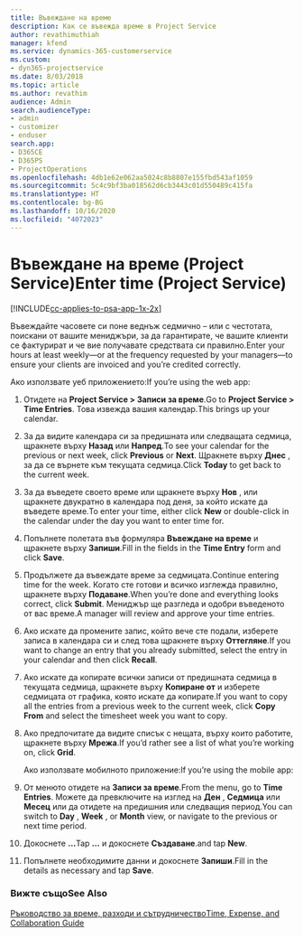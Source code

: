 ```yaml
---
title: Въвеждане на време
description: Как се въвежда време в Project Service
author: revathimuthiah
manager: kfend
ms.service: dynamics-365-customerservice
ms.custom:
- dyn365-projectservice
ms.date: 8/03/2018
ms.topic: article
ms.author: revathim
audience: Admin
search.audienceType:
- admin
- customizer
- enduser
search.app:
- D365CE
- D365PS
- ProjectOperations
ms.openlocfilehash: 4db1e62e062aa5024c8b8807e155fbd543af1059
ms.sourcegitcommit: 5c4c9bf3ba018562d6cb3443c01d550489c415fa
ms.translationtype: HT
ms.contentlocale: bg-BG
ms.lasthandoff: 10/16/2020
ms.locfileid: "4072023"
---
```

# <a name="enter-time-project-service"></a><span data-ttu-id="fa7d3-103">Въвеждане на време (Project Service)</span><span class="sxs-lookup"><span data-stu-id="fa7d3-103">Enter time (Project Service)</span></span>

[!INCLUDE[cc-applies-to-psa-app-1x-2x](../includes/cc-applies-to-psa-app-1x-2x.md)]

<span data-ttu-id="fa7d3-104">Въвеждайте часовете си поне веднъж седмично – или с честотата, поискани от вашите мениджъри, за да гарантирате, че вашите клиенти се фактурират и че вие получавате средствата си правилно.</span><span class="sxs-lookup"><span data-stu-id="fa7d3-104">Enter your hours at least weekly—or at the frequency requested by your managers—to ensure your clients are invoiced and you’re credited correctly.</span></span>  
  
 <span data-ttu-id="fa7d3-105">Ако използвате уеб приложението:</span><span class="sxs-lookup"><span data-stu-id="fa7d3-105">If you’re using the web app:</span></span>  
  
1. <span data-ttu-id="fa7d3-106">Отидете на **Project Service > Записи за време**.</span><span class="sxs-lookup"><span data-stu-id="fa7d3-106">Go to **Project Service > Time Entries**.</span></span> <span data-ttu-id="fa7d3-107">Това извежда вашия календар.</span><span class="sxs-lookup"><span data-stu-id="fa7d3-107">This brings up your calendar.</span></span>  
  
2. <span data-ttu-id="fa7d3-108">За да видите календара си за предишната или следващата седмица, щракнете върху **Назад** или **Напред**.</span><span class="sxs-lookup"><span data-stu-id="fa7d3-108">To see your calendar for the previous or next week, click **Previous** or **Next**.</span></span> <span data-ttu-id="fa7d3-109">Щракнете върху **Днес** , за да се върнете към текущата седмица.</span><span class="sxs-lookup"><span data-stu-id="fa7d3-109">Click **Today** to get back to the current week.</span></span>  
  
3. <span data-ttu-id="fa7d3-110">За да въведете своето време или щракнете върху **Нов** , или щракнете двукратно в календара под деня, за който искате да въведете време.</span><span class="sxs-lookup"><span data-stu-id="fa7d3-110">To enter your time, either click **New** or double-click in the calendar under the day you want to enter time for.</span></span>  
  
4. <span data-ttu-id="fa7d3-111">Попълнете полетата във формуляра **Въвеждане на време** и щракнете върху **Запиши**.</span><span class="sxs-lookup"><span data-stu-id="fa7d3-111">Fill in the fields in the **Time Entry** form and click **Save**.</span></span>  
  
5. <span data-ttu-id="fa7d3-112">Продължете да въвеждате време за седмицата.</span><span class="sxs-lookup"><span data-stu-id="fa7d3-112">Continue entering time for the week.</span></span> <span data-ttu-id="fa7d3-113">Когато сте готови и всичко изглежда правилно, щракнете върху **Подаване**.</span><span class="sxs-lookup"><span data-stu-id="fa7d3-113">When you’re done and everything looks correct, click **Submit**.</span></span> <span data-ttu-id="fa7d3-114">Мениджър ще разгледа и одобри въведеното от вас време.</span><span class="sxs-lookup"><span data-stu-id="fa7d3-114">A manager will review and approve your time entries.</span></span>  
  
6. <span data-ttu-id="fa7d3-115">Ако искате да промените запис, който вече сте подали, изберете записа в календара си и след това щракнете върху **Оттегляне**.</span><span class="sxs-lookup"><span data-stu-id="fa7d3-115">If you want to change an entry that you already submitted, select the entry in your calendar and then click **Recall**.</span></span>  
  
7. <span data-ttu-id="fa7d3-116">Ако искате да копирате всички записи от предишната седмица в текущата седмица, щракнете върху **Копиране от** и изберете седмицата от графика, която искате да копирате.</span><span class="sxs-lookup"><span data-stu-id="fa7d3-116">If you want to copy all the entries from a previous week to the current week, click **Copy From** and select the timesheet week you want to copy.</span></span>  
  
8. <span data-ttu-id="fa7d3-117">Ако предпочитате да видите списък с нещата, върху които работите, щракнете върху **Мрежа**.</span><span class="sxs-lookup"><span data-stu-id="fa7d3-117">If you’d rather see a list of what you’re working on, click **Grid**.</span></span>  
  
   <span data-ttu-id="fa7d3-118">Ако използвате мобилното приложение:</span><span class="sxs-lookup"><span data-stu-id="fa7d3-118">If you’re using the mobile app:</span></span>  
  
9. <span data-ttu-id="fa7d3-119">От менюто отидете на **Записи за време**.</span><span class="sxs-lookup"><span data-stu-id="fa7d3-119">From the menu, go to **Time Entries**.</span></span>     <span data-ttu-id="fa7d3-120">Можете да превключите на изглед на **Ден** , **Седмица** или **Месец** или да отидете на предишния или следващия период.</span><span class="sxs-lookup"><span data-stu-id="fa7d3-120">You can switch to **Day** , **Week** , or **Month** view, or navigate to the previous or next time period.</span></span>  
  
10. <span data-ttu-id="fa7d3-121">Докоснете **…**</span><span class="sxs-lookup"><span data-stu-id="fa7d3-121">Tap **…**</span></span> <span data-ttu-id="fa7d3-122">и докоснете **Създаване**.</span><span class="sxs-lookup"><span data-stu-id="fa7d3-122">and tap **New**.</span></span>  
  
11. <span data-ttu-id="fa7d3-123">Попълнете необходимите данни и докоснете **Запиши**.</span><span class="sxs-lookup"><span data-stu-id="fa7d3-123">Fill in the details as necessary and tap **Save**.</span></span>  
  
### <a name="see-also"></a><span data-ttu-id="fa7d3-124">Вижте също</span><span class="sxs-lookup"><span data-stu-id="fa7d3-124">See Also</span></span>  
 [<span data-ttu-id="fa7d3-125">Ръководство за време, разходи и сътрудничество</span><span class="sxs-lookup"><span data-stu-id="fa7d3-125">Time, Expense, and Collaboration Guide</span></span>](../psa/time-expense-collaboration-guide.md)
